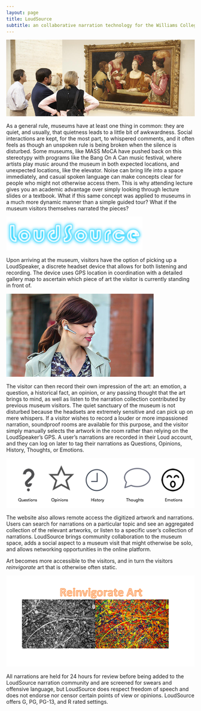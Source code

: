 ```yaml
---
layout: page
title: LoudSource
subtitle: an collaborative narration technology for the Williams College Art Museum
---
```


![Visitors](visitors.jpg)


As a general rule, museums have at least one thing in common: they are quiet, and usually, that quietness leads to a little
bit of awkwardness. Social interactions are kept, for the most part, to whispered comments, and it often feels as though an 
unspoken rule is being broken when the silence is disturbed. Some museums, like MASS MoCA have pushed back on this stereotypy
with programs like the Bang On A Can music festival, where artists play music around the museum in both expected locations, 
and unexpected locations, like the elevator. Noise can bring life into a space immediately, and casual spoken language can make
concepts clear for people who might not otherwise access them. This is why attending lecture gives you an academic advantage 
over simply looking through lecture slides or a textbook.
What if this same concept was applied to museums in a much more dynamic manner than a simple guided tour? What if the museum
visitors themselves narrated the pieces?

![Logo](logo.png)
	
  Upon arriving at the museum, visitors have the option of picking up a LoudSpeaker, a discrete headset device that allows
  for both listening and recording. The device uses GPS location in coordination with a detailed gallery map to ascertain which piece of art the visitor is currently standing in front of. 
  
  ![Bluetooth](bluetooth.png)
  
  The visitor can then record their own impression of the art: 
  an emotion, a question, a historical fact, an opinion, or any passing thought that the art brings to mind, as well as listen
  to the narration collection contributed by previous museum visitors.
  The quiet sanctuary of the museum is not disturbed because the headsets are extremely sensitive and can pick up on mere 
whispers. If a visitor wishes to record a louder or more impassioned narration, soundproof rooms are available for this 
purpose, and the visitor simply manually selects the artwork in the room rather than relying on the LoudSpeaker’s GPS. 
A user’s narrations are recorded in their Loud account, and they can log on later to tag their narrations as Questions, 
Opinions, History, Thoughts, or Emotions. 

![Tags](tags.png)

The website also allows remote access the digitized artwork and narrations. 
Users can search for narrations on a particular topic and see an aggregated collection of the relevant artworks, or listen to a specific user’s collection of narrations. LoudSource brings community collaboration to the museum space, adds a social aspect to a museum visit that might otherwise be solo, and allows networking opportunities in the online platform. 

Art becomes more accessible to the visitors, and in turn the visitors *reinvigorate* art that is otherwise often static.

![Reinvigorate](reinvigorate.png)

All narrations are held for 24 hours for review before being added to the LoudSource narration community and are screened 
for swears and offensive language, but LoudSource does respect freedom of speech and does not endorse nor censor 
certain points of view or opinions. LoudSource offers G, PG, PG-13, and R rated settings.


